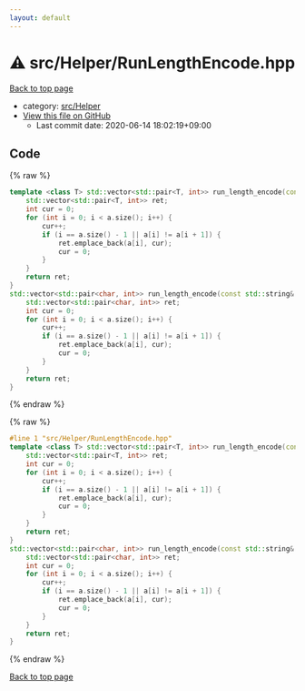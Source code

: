 ```yaml
---
layout: default
---
```


<!-- mathjax config similar to math.stackexchange -->
<script type="text/javascript" async
  src="https://cdnjs.cloudflare.com/ajax/libs/mathjax/2.7.5/MathJax.js?config=TeX-MML-AM_CHTML">
</script>
<script type="text/x-mathjax-config">
  MathJax.Hub.Config({
    TeX: { equationNumbers: { autoNumber: "AMS" }},
    tex2jax: {
      inlineMath: [ ['$','$'] ],
      processEscapes: true
    },
    "HTML-CSS": { matchFontHeight: false },
    displayAlign: "left",
    displayIndent: "2em"
  });
</script>

<script type="text/javascript" src="https://cdnjs.cloudflare.com/ajax/libs/jquery/3.4.1/jquery.min.js"></script>
<script src="https://cdn.jsdelivr.net/npm/jquery-balloon-js@1.1.2/jquery.balloon.min.js" integrity="sha256-ZEYs9VrgAeNuPvs15E39OsyOJaIkXEEt10fzxJ20+2I=" crossorigin="anonymous"></script>
<script type="text/javascript" src="../../../assets/js/copy-button.js"></script>
<link rel="stylesheet" href="../../../assets/css/copy-button.css" />


# :warning: src/Helper/RunLengthEncode.hpp

<a href="../../../index.html">Back to top page</a>

* category: <a href="../../../index.html#1b49b634354b8edb1dc8ef8a73014950">src/Helper</a>
* <a href="{{ site.github.repository_url }}/blob/master/src/Helper/RunLengthEncode.hpp">View this file on GitHub</a>
    - Last commit date: 2020-06-14 18:02:19+09:00




## Code

<a id="unbundled"></a>
{% raw %}
```cpp
template <class T> std::vector<std::pair<T, int>> run_length_encode(const std::vector<T>& a) {
    std::vector<std::pair<T, int>> ret;
    int cur = 0;
    for (int i = 0; i < a.size(); i++) {
        cur++;
        if (i == a.size() - 1 || a[i] != a[i + 1]) {
            ret.emplace_back(a[i], cur);
            cur = 0;
        }
    }
    return ret;
}
std::vector<std::pair<char, int>> run_length_encode(const std::string& a) {
    std::vector<std::pair<char, int>> ret;
    int cur = 0;
    for (int i = 0; i < a.size(); i++) {
        cur++;
        if (i == a.size() - 1 || a[i] != a[i + 1]) {
            ret.emplace_back(a[i], cur);
            cur = 0;
        }
    }
    return ret;
}

```
{% endraw %}

<a id="bundled"></a>
{% raw %}
```cpp
#line 1 "src/Helper/RunLengthEncode.hpp"
template <class T> std::vector<std::pair<T, int>> run_length_encode(const std::vector<T>& a) {
    std::vector<std::pair<T, int>> ret;
    int cur = 0;
    for (int i = 0; i < a.size(); i++) {
        cur++;
        if (i == a.size() - 1 || a[i] != a[i + 1]) {
            ret.emplace_back(a[i], cur);
            cur = 0;
        }
    }
    return ret;
}
std::vector<std::pair<char, int>> run_length_encode(const std::string& a) {
    std::vector<std::pair<char, int>> ret;
    int cur = 0;
    for (int i = 0; i < a.size(); i++) {
        cur++;
        if (i == a.size() - 1 || a[i] != a[i + 1]) {
            ret.emplace_back(a[i], cur);
            cur = 0;
        }
    }
    return ret;
}

```
{% endraw %}

<a href="../../../index.html">Back to top page</a>

